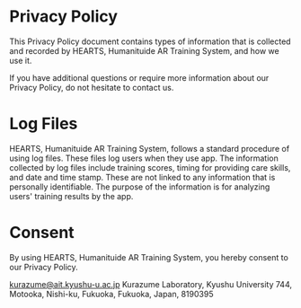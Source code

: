 # Privacy Policy

This Privacy Policy document contains types of information that is collected and recorded by HEARTS, Humanituide AR Training System, and how we use it.

If you have additional questions or require more information about our Privacy Policy, do not hesitate to contact us.

# Log Files
HEARTS, Humanituide AR Training System, follows a standard procedure of using log files. These files log users when they use app. The information collected by log files include training scores, timing for providing care skills, and date and time stamp. These are not linked to any information that is personally identifiable. The purpose of the information is for analyzing users' training results by the app.

# Consent
By using HEARTS, Humanituide AR Training System, you hereby consent to our Privacy Policy.

kurazume@ait.kyushu-u.ac.jp
Kurazume Laboratory, Kyushu University
744, Motooka, Nishi-ku, Fukuoka, Fukuoka, Japan, 8190395
